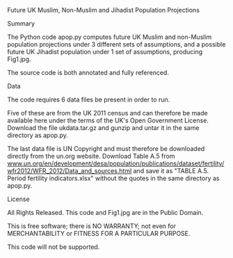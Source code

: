 Future UK Muslim, Non-Muslim and Jihadist Population Projections


Summary

The Python code apop.py computes future UK Muslim and non-Muslim population 
projections under 3 different sets of assumptions, and a possible future UK
Jihadist population under 1 set of assumptions, producing Fig1.jpg.

The source code is both annotated and fully referenced.


Data

The code requires 6 data files be present in order to run.

Five of these are from the UK 2011 census and can therefore be made available
here under the terms of the UK's Open Government License.   Download the file 
ukdata.tar.gz and gunzip and untar it in the same directory as apop.py.

The last data file is UN Copyright and must therefore be downloaded directly
from the un.org website.  Download Table A.5 from 
www.un.org/en/development/desa/population/publications/dataset/fertility/wfr2012/WFR_2012/Data_and_sources.html
and save it as "TABLE A.5. Period fertility indicators.xlsx" without the 
quotes in the same directory as apop.py.


License


All Rights Released.
This code and Fig1.jpg are in the Public Domain.

This is free software; there is NO WARRANTY; not even for MERCHANTABILITY
or FITNESS FOR A PARTICULAR PURPOSE.

This code will not be supported.

